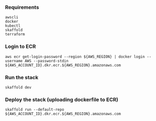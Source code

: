 ### Requirements

    awscli
    docker
    kubectl
    skaffold
    terraform

### Login to ECR

    aws ecr get-login-password --region ${AWS_REGION} | docker login --username AWS --password-stdin ${AWS_ACCOUNT_ID}.dkr.ecr.${AWS_REGION}.amazonaws.com

### Run the stack

    skaffold dev

### Deploy the stack (uploading dockerfile to ECR)

    skaffold run --default-repo ${AWS_ACCOUNT_ID}.dkr.ecr.${AWS_REGION}.amazonaws.com
